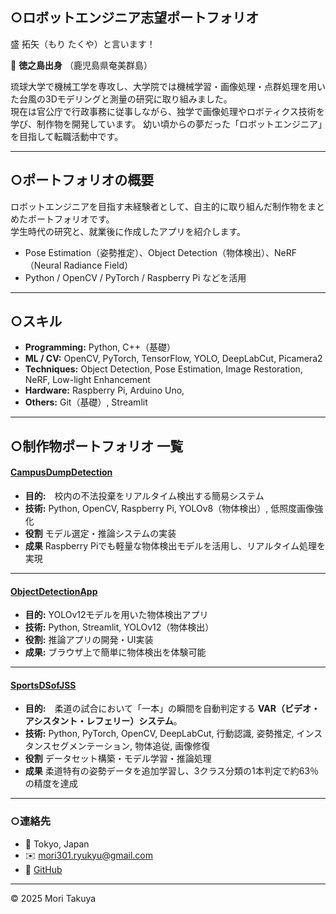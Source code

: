 ## ○ロボットエンジニア志望ポートフォリオ

盛 拓矢（もり たくや）と言います！

🌴 **徳之島出身** （鹿児島県奄美群島）

琉球大学で機械工学を専攻し、大学院では機械学習・画像処理・点群処理を用いた台風の3Dモデリングと測量の研究に取り組みました。  
現在は官公庁で行政事務に従事しながら、独学で画像処理やロボティクス技術を学び、制作物を開発しています。
幼い頃からの夢だった「ロボットエンジニア」を目指して転職活動中です。  

---

## ○ポートフォリオの概要
ロボットエンジニアを目指す未経験者として、自主的に取り組んだ制作物をまとめたポートフォリオです。  
学生時代の研究と、就業後に作成したアプリを紹介します。

- Pose Estimation（姿勢推定）、Object Detection（物体検出）、NeRF（Neural Radiance Field）
- Python / OpenCV / PyTorch / Raspberry Pi などを活用

---

## ○スキル
- **Programming:** Python, C++（基礎）
- **ML / CV:** OpenCV, PyTorch, TensorFlow, YOLO, DeepLabCut, Picamera2
- **Techniques:** Object Detection, Pose Estimation, Image Restoration, NeRF, Low-light Enhancement
- **Hardware:** Raspberry Pi, Arduino Uno, 
- **Others:** Git（基礎）, Streamlit

---

## ○制作物ポートフォリオ 一覧
#### [CampusDumpDetection](https://github.com/molly6052/portfolio/tree/c41c3da2d6d242c6309d120489f3fa30410c3ed6/CampusDumpDetection)
- **目的:**　校内の不法投棄をリアルタイム検出する簡易システム
- **技術:** Python, OpenCV, Raspberry Pi, YOLOv8（物体検出）, 低照度画像強化
- **役割** モデル選定・推論システムの実装
- **成果** Raspberry Piでも軽量な物体検出モデルを活用し、リアルタイム処理を実現
  
---

#### [ObjectDetectionApp](https://github.com/molly6052/portfolio/tree/c41c3da2d6d242c6309d120489f3fa30410c3ed6/ObjectDetectionApp)
- **目的:** YOLOv12モデルを用いた物体検出アプリ
- **技術:** Python, Streamlit, YOLOv12（物体検出）
- **役割:** 推論アプリの開発・UI実装
- **成果:** ブラウザ上で簡単に物体検出を体験可能

---

#### [SportsDSofJSS](https://github.com/molly6052/portfolio/tree/c41c3da2d6d242c6309d120489f3fa30410c3ed6/SportsDSofJSS)
- **目的:**　柔道の試合において「一本」の瞬間を自動判定する **VAR（ビデオ・アシスタント・レフェリー）システム**。
- **技術:** Python, PyTorch, OpenCV, DeepLabCut, 行動認識, 姿勢推定, インスタンスセグメンテーション, 物体追従, 画像修復
- **役割** データセット構築・モデル学習・推論処理
- **成果** 柔道特有の姿勢データを追加学習し、3クラス分類の1本判定で約63％の精度を達成

---

### ○連絡先
- 📍 Tokyo, Japan  
- ✉️ mori301.ryukyu@gmail.com  
- 🐙 [GitHub](https://github.com/molly6052)

---

© 2025 Mori Takuya

